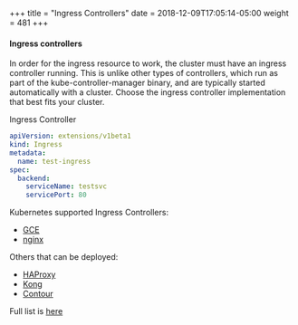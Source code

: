 +++
title = "Ingress Controllers"
date = 2018-12-09T17:05:14-05:00
weight = 481
+++

#### Ingress controllers

In order for the ingress resource to work, the cluster must have an ingress controller running. This is unlike other types of controllers, which run as part of the kube-controller-manager binary, and are typically started automatically with a cluster. Choose the ingress controller implementation that best fits your cluster.


Ingress Controller 

```yaml
apiVersion: extensions/v1beta1
kind: Ingress
metadata:
  name: test-ingress
spec:
  backend:
    serviceName: testsvc
    servicePort: 80
```

Kubernetes supported Ingress Controllers: 

* [GCE](https://git.k8s.io/ingress-gce/README.md)
* [nginx](https://git.k8s.io/ingress-nginx/README.md)

Others that can be deployed:

* [HAProxy](http://www.haproxy.org/)
* [Kong](https://konghq.com/)
* [Contour](https://github.com/heptio/contour)

Full list is [here](https://kubernetes.io/docs/concepts/services-networking/ingress/)

